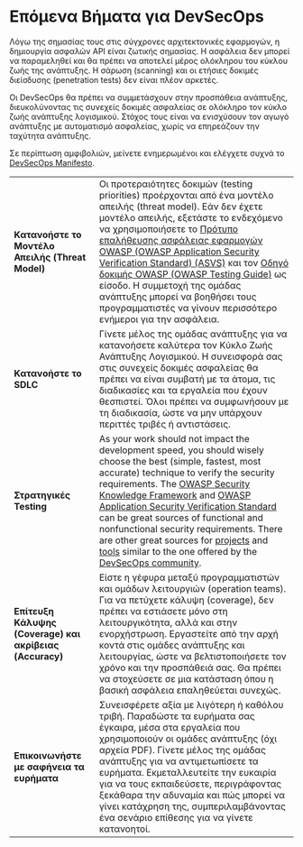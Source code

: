 Επόμενα Βήματα για DevSecOps
=========================

Λόγω της σημασίας τους στις σύγχρονες αρχιτεκτονικές εφαρμογών, η δημιουργία ασφαλών API είναι ζωτικής σημασίας. 
Η ασφάλεια δεν μπορεί να παραμεληθεί και θα πρέπει να αποτελεί μέρος ολόκληρου του κύκλου ζωής της ανάπτυξης. 
Η σάρωση (scanning) και οι ετήσιες δοκιμές διείσδυσης (penetration tests) δεν είναι πλέον αρκετές.

Οι DevSecOps θα πρέπει να συμμετάσχουν στην προσπάθεια ανάπτυξης, διευκολύνοντας τις συνεχείς δοκιμές ασφαλείας 
σε ολόκληρο τον κύκλο ζωής ανάπτυξης λογισμικού. Στόχος τους είναι να ενισχύσουν τον αγωγό ανάπτυξης με 
αυτοματισμό ασφαλείας, χωρίς να επηρεάζουν την ταχύτητα ανάπτυξης.

Σε περίπτωση αμφιβολιών, μείνετε ενημερωμένοι και ελέγχετε συχνά το [DevSecOps Manifesto][1].

| | |
|-|-|
| **Κατανοήστε το Μοντέλο Απειλής (Threat Model)** | Οι προτεραιότητες δοκιμών (testing priorities) προέρχονται από ένα μοντέλο απειλής (threat model). Εάν δεν έχετε μοντέλο απειλής, εξετάστε το ενδεχόμενο να χρησιμοποιήσετε το [Πρότυπο επαλήθευσης ασφάλειας εφαρμογών OWASP (OWASP Application Security Verification Standard) (ASVS)][2] και τον [Οδηγό δοκιμής OWASP (OWASP Testing Guide)][3] ως είσοδο. Η συμμετοχή της ομάδας ανάπτυξης μπορεί να βοηθήσει τους προγραμματιστές να γίνουν περισσότερο ενήμεροι για την ασφάλεια.|
| **Κατανoήστε το SDLC** | Γίνετε μέλος της ομάδας ανάπτυξης για να κατανοήσετε καλύτερα τον Κύκλο Ζωής Ανάπτυξης Λογισμικού. Η συνεισφορά σας στις συνεχείς δοκιμές ασφαλείας θα πρέπει να είναι συμβατή με τα άτομα, τις διαδικασίες και τα εργαλεία που έχουν θεσπιστεί. Όλοι πρέπει να συμφωνήσουν με τη διαδικασία, ώστε να μην υπάρχουν περιττές τριβές ή αντιστάσεις. |
| **Στρατηγικές Testing** | As your work should not impact the development speed, you should wisely choose the best (simple, fastest, most accurate) technique to verify the security requirements. The [OWASP Security Knowledge Framework][4] and [OWASP Application Security Verification Standard][5] can be great sources of functional and nonfunctional security requirements. There are other great sources for [projects][6] and [tools][7] similar to the one offered by the [DevSecOps community][8]. |
| **Επίτευξη Κάλυψης (Coverage) και ακρίβειας (Accuracy)** | Είστε η γέφυρα μεταξύ προγραμματιστών και ομάδων λειτουργιών (operation teams). Για να πετύχετε κάλυψη (coverage), δεν πρέπει να εστιάσετε μόνο στη λειτουργικότητα, αλλά και στην ενορχήστρωση. Εργαστείτε από την αρχή κοντά στις ομάδες ανάπτυξης και λειτουργίας, ώστε να βελτιστοποιήσετε τον χρόνο και την προσπάθειά σας. Θα πρέπει να στοχεύσετε σε μια κατάσταση όπου η βασική ασφάλεια επαληθεύεται συνεχώς. |
| **Επικοινωνήστε με σαφήνεια τα ευρήματα** | Συνεισφέρετε αξία με λιγότερη ή καθόλου τριβή. Παραδώστε τα ευρήματα σας έγκαιρα, μέσα στα εργαλεία που χρησιμοποιούν οι ομάδες ανάπτυξης (όχι αρχεία PDF). Γίνετε μέλος της ομάδας ανάπτυξης για να αντιμετωπίσετε τα ευρήματα. Εκμεταλλευτείτε την ευκαιρία για να τους εκπαιδεύσετε, περιγράφοντας ξεκάθαρα την αδυναμία και πώς μπορεί να γίνει κατάχρηση της, συμπεριλαμβάνοντας ένα σενάριο επίθεσης για να γίνετε κατανοητοί.|

[1]: https://www.devsecops.org/
[2]: https://www.owasp.org/index.php/Category:OWASP_Application_Security_Verification_Standard_Project
[3]: https://www.owasp.org/index.php/OWASP_Testing_Project
[4]: https://www.owasp.org/index.php/OWASP_Security_Knowledge_Framework
[5]: https://www.owasp.org/index.php/Category:OWASP_Application_Security_Verification_Standard_Project
[6]: http://devsecops.github.io/
[7]: https://github.com/devsecops/awesome-devsecops
[8]: http://devsecops.org
